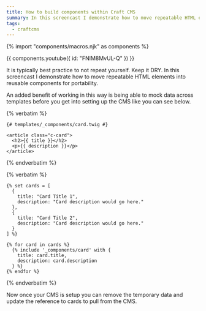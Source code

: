 ```yaml
---
title: How to build components within Craft CMS
summary: In this screencast I demonstrate how to move repeatable HTML elements into reusable components for portability.
tags:
  - craftcms
---
```

{% import "components/macros.njk" as components %}

{{ components.youtube({ id: "FNIM8MvUL-Q" }) }}

It is typically best practice to not repeat yourself. Keep it DRY. In this screencast I demonstrate how to move repeatable HTML elements into reusable components for portability.

An added benefit of working in this way is being able to mock data across templates before you get into setting up the CMS like you can see below.

{% verbatim %}
```twig
{# templates/_components/card.twig #}

<article class="c-card">
  <h2>{{ title }}</h2>
  <p>{{ description }}</p>
</article>
```
{% endverbatim %}

{% verbatim %}
```twig
{% set cards = [
  {
    title: "Card Title 1",
    description: "Card description would go here."
  },
  {
    title: "Card Title 2",
    description: "Card description would go here."
  }
] %}

{% for card in cards %}
  {% include '_components/card' with {
    title: card.title,
    description: card.description
  } %}
{% endfor %}
```
{% endverbatim %}

Now once your CMS is setup you can remove the temporary data and update the reference to cards to pull from the CMS.
